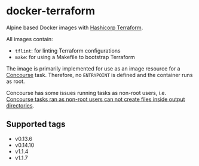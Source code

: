 # docker-terraform

Alpine based Docker images with [Hashicorp Terraform](https://www.packer.io/).

All images contain:

- `tflint`: for linting Terraform configurations
- `make`: for using a Makefile to bootstrap Terraform

The image is primarily implemented for use as an image resource for a
[Concourse](https://concourse-ci.org) task.
Therefore, no `ENTRYPOINT` is defined and the container runs as root.

Concourse has some issues running tasks as non-root users, i.e.
[Concourse tasks ran as non-root users can not create files inside output directories](https://github.com/concourse/concourse/issues/403).

## Supported tags

- v0.13.6
- v0.14.10
- v1.1.4
- v1.1.7
